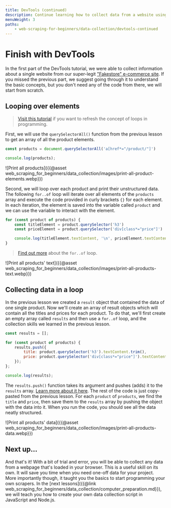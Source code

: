 ```yaml
---
title: DevTools (continued)
description: Continue learning how to collect data from a website using browser DevTools, CSS selectors, and JavaScript via the DevTools console.
menuWeight: 3
paths:
    - web-scraping-for-beginners/data-collection/devtools-continued
---
```


# [](#finish-devtools) Finish with DevTools

In the first part of the DevTools tutorial, we were able to collect information about a single website from our super-legit <a href="https://demo-webstore.apify.org/" target="_blank">"Fakestore" e-commerce site</a>. If you missed the previous part, we suggest going through it to understand the basic concepts, but you don't need any of the code from there, we will start from scratch.

## [](#looping-over-elements) Looping over elements

> <a href="https://developer.mozilla.org/en-US/docs/Web/JavaScript/Guide/Loops_and_iteration" target="_blank">Visit this tutorial</a> if you want to refresh the concept of loops in programming.

First, we will use the `querySelectorAll()` function from the previous lesson to get an array of all the product elements.

```JavaScript
const products = document.querySelectorAll('a[href*="/product/"]')

console.log(products);
```

![Print all products]({{@asset web_scraping_for_beginners/data_collection/images/print-all-product-elements.webp}})

Second, we will loop over each product and print their unstructured data. The following `for..of` loop will iterate over all elements of the `products` array and execute the code provided in curly brackets `{}` for each element. In each iteration, the element is saved into the variable called `product` and we can use the variable to interact with the element.

```JavaScript
for (const product of products) {
    const titleElement = product.querySelector('h3')
    const priceElement = product.querySelector('div[class*="price"]')

    console.log(titleElement.textContent, '\n', priceElement.textContent);
}
```

> <a href="https://developer.mozilla.org/en-US/docs/Web/JavaScript/Reference/Statements/for...of" target="_blank">Find out more</a> about the `for..of` loop.

![Print all products' text]({{@asset web_scraping_for_beginners/data_collection/images/print-all-products-text.webp}})

## [](#collecting-data-in-loop) Collecting data in a loop

In the previous lesson we created a `result` object that contained the data of one single product. Now we'll create an array of result objects which will contain all the titles and prices for each product. To do that, we'll first create an empty array called `results` and then use a `for..of` loop, and the collection skills we learned in the previous lesson.

```JavaScript
const results = [];

for (const product of products) {
    results.push({
        title: product.querySelector('h3').textContent.trim(),
        price: product.querySelector('div[class*="price"]').textContent.trim(),
    });
};

console.log(results);
```

The `results.push()` function takes its argument and pushes (adds) it to the `results` array. <a href="https://developer.mozilla.org/en-US/docs/Web/JavaScript/Reference/Global_Objects/Array/push" target="_blank">Learn more about it here</a>. The rest of the code is just copy-pasted from the previous lesson. For each `product` of `products`, we find the `title` and `price`, then save them to the `results` array by pushing the object with the data into it. When you run the code, you should see all the data neatly structured.

![Print all products' data]({{@asset web_scraping_for_beginners/data_collection/images/print-all-products-data.webp}})

## [](#next) Next up...

And that's it! With a bit of trial and error, you will be able to collect any data from a webpage that's loaded in your browser. This is a useful skill on its own. It will save you time when you need one-off data for your project. More importantly though, it taught you the basics to start programming your own scrapers. In the [next lessons]({{@link web_scraping_for_beginners/data_collection/computer_preparation.md}}), we will teach you how to create your own data collection script in JavaScript and Node.js.
